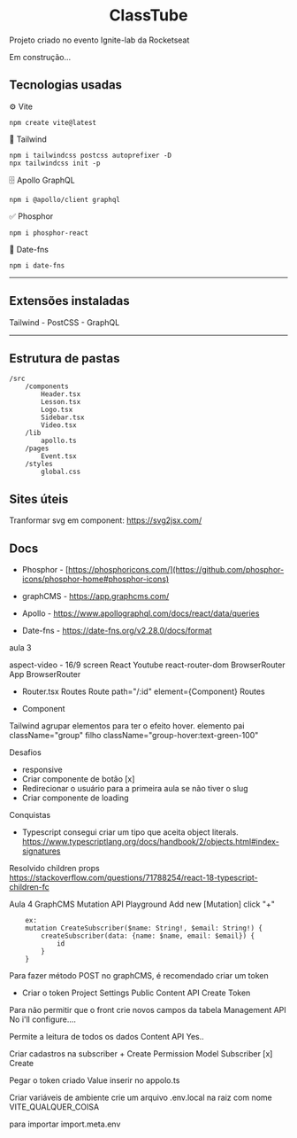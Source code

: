 <h1 align="center">ClassTube</h1>
<p>Projeto criado no evento Ignite-lab da Rocketseat<p>

<p>Em construção...</p>

<h2>Tecnologias usadas</h2>

&#9881; Vite

	npm create vite@latest

	
&#127912; Tailwind

	npm i tailwindcss postcss autoprefixer -D
	npx tailwindcss init -p
	
&#128452; Apollo GraphQL

	npm i @apollo/client graphql

&#9989; Phosphor

	npm i phosphor-react

&#128197; Date-fns

	npm i date-fns
---

<h2>Extensões instaladas</h2>
Tailwind
- PostCSS
- GraphQL

---

<h2>Estrutura de pastas</h2>

    /src
    	/components
    		Header.tsx
    		Lesson.tsx
    		Logo.tsx
    		Sidebar.tsx
    		Video.tsx
    	/lib
    		apollo.ts
    	/pages
    		Event.tsx
    	/styles
    		global.css

<h2>Sites úteis</h2>

Tranformar svg em component: https://svg2jsx.com/

<h2>Docs</h2>

- Phosphor - [https://phosphoricons.com/](https://github.com/phosphor-icons/phosphor-home#phosphor-icons)

- graphCMS - https://app.graphcms.com/

- Apollo - https://www.apollographql.com/docs/react/data/queries

- Date-fns - https://date-fns.org/v2.28.0/docs/format


aula 3

aspect-video - 16/9 screen
React Youtube
react-router-dom
	BrowserRouter
		App
	BrowserRouter

- Router.tsx
	Routes
		Route path="/:id" element={Component}
	Routes

- Component


Tailwind
agrupar elementos para ter o efeito hover.
	elemento pai className="group"
		filho className="group-hover:text-green-100"


Desafios
- responsive
- Criar componente de botão [x]
- Redirecionar o usuário para a primeira aula se não tiver o slug
- Criar componente de loading

Conquistas
- Typescript
consegui criar um tipo que aceita object literals.
https://www.typescriptlang.org/docs/handbook/2/objects.html#index-signatures

Resolvido children props https://stackoverflow.com/questions/71788254/react-18-typescript-children-fc

Aula 4
GraphCMS Mutation
	API Playground
		Add new [Mutation] click "+"

		ex:
		mutation CreateSubscriber($name: String!, $email: String!) {
			createSubscriber(data: {name: $name, email: $email}) {
				id
			}
		}

Para fazer método POST no graphCMS, é recomendado criar um token
- Criar o token
	Project Settings
		Public Content API
			Create Token

Para não permitir que o front crie novos campos da tabela
	Management API
		No i'll configure....

Permite a leitura de todos os dados
	Content API
		Yes..

Criar cadastros na subscriber
	+ Create Permission
		Model Subscriber
			[x] Create

Pegar o token criado
	Value
		inserir no appolo.ts

Criar variáveis de ambiente
crie um arquivo .env.local na raiz com nome
	VITE_QUALQUER_COISA

para importar
	import.meta.env